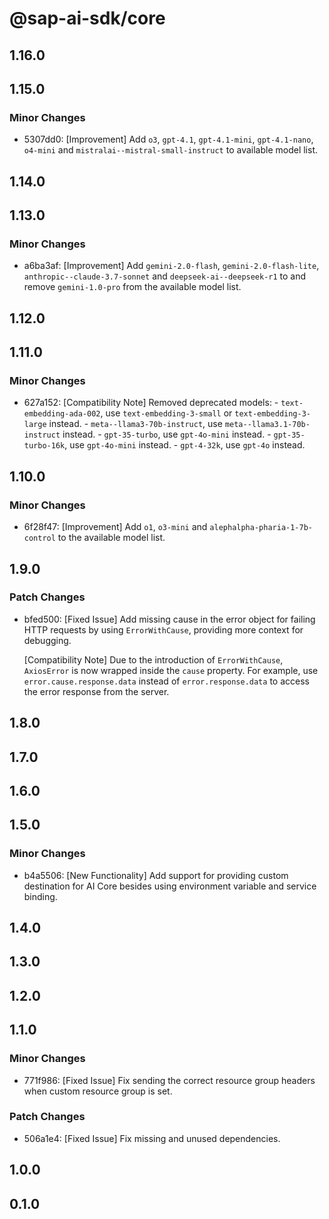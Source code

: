 # @sap-ai-sdk/core

## 1.16.0

## 1.15.0

### Minor Changes

- 5307dd0: [Improvement] Add `o3`, `gpt-4.1`, `gpt-4.1-mini`, `gpt-4.1-nano`, `o4-mini` and `mistralai--mistral-small-instruct` to available model list.

## 1.14.0

## 1.13.0

### Minor Changes

- a6ba3af: [Improvement] Add `gemini-2.0-flash`, `gemini-2.0-flash-lite`, `anthropic--claude-3.7-sonnet` and `deepseek-ai--deepseek-r1` to and remove `gemini-1.0-pro` from the available model list.

## 1.12.0

## 1.11.0

### Minor Changes

- 627a152: [Compatibility Note] Removed deprecated models: - `text-embedding-ada-002`, use `text-embedding-3-small` or `text-embedding-3-large` instead. - `meta--llama3-70b-instruct`, use `meta--llama3.1-70b-instruct` instead. - `gpt-35-turbo`, use `gpt-4o-mini` instead. - `gpt-35-turbo-16k`, use `gpt-4o-mini` instead. - `gpt-4-32k`, use `gpt-4o` instead.

## 1.10.0

### Minor Changes

- 6f28f47: [Improvement] Add `o1`, `o3-mini` and `alephalpha-pharia-1-7b-control` to the available model list.

## 1.9.0

### Patch Changes

- bfed500: [Fixed Issue] Add missing cause in the error object for failing HTTP requests by using `ErrorWithCause`, providing more context for debugging.

  [Compatibility Note] Due to the introduction of `ErrorWithCause`, `AxiosError` is now wrapped inside the `cause` property.
  For example, use `error.cause.response.data` instead of `error.response.data` to access the error response from the server.

## 1.8.0

## 1.7.0

## 1.6.0

## 1.5.0

### Minor Changes

- b4a5506: [New Functionality] Add support for providing custom destination for AI Core besides using environment variable and service binding.

## 1.4.0

## 1.3.0

## 1.2.0

## 1.1.0

### Minor Changes

- 771f986: [Fixed Issue] Fix sending the correct resource group headers when custom resource group is set.

### Patch Changes

- 506a1e4: [Fixed Issue] Fix missing and unused dependencies.

## 1.0.0

## 0.1.0
